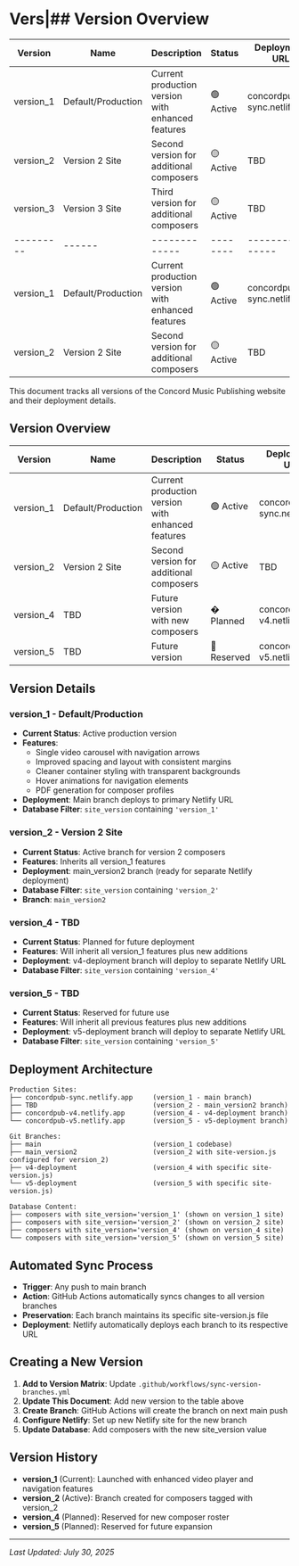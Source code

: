 # Vers|## Version Overview

| Version | Name | Description | Status | Deployment URL | Branch |
|---------|------|-------------|--------|----------------|---------|
| version_1 | Default/Production | Current production version with enhanced features | 🟢 Active | concordpub-sync.netlify.app | main |
| version_2 | Version 2 Site | Second version for additional composers | 🟡 Active | TBD | main_version2 |
| version_3 | Version 3 Site | Third version for additional composers | 🟡 Active | TBD | main_version3 | | Name | Description | Status | Deployment URL | Branch |
|---------|------|-------------|--------|----------------|---------|
| version_1 | Default/Production | Current production version with enhanced features | 🟢 Active | concordpub-sync.netlify.app | main |
| version_2 | Version 2 Site | Second version for additional composers | 🟡 Active | TBD | main_version2 |nagement

This document tracks all versions of the Concord Music Publishing website and their deployment details.

## Version Overview

| Version | Name | Description | Status | Deployment URL | Branch |
|---------|------|-------------|--------|----------------|---------|
| version_1 | Default/Production | Current production version with enhanced features | 🟢 Active | concordpub-sync.netlify.app | main |
| version_2 | Version 2 Site | Second version for additional composers | 🟡 Active | TBD | main_version2 |
| version_4 | TBD | Future version with new composers | � Planned | concordpub-v4.netlify.app | v4-deployment |
| version_5 | TBD | Future version | 🔴 Reserved | concordpub-v5.netlify.app | v5-deployment |

## Version Details

### version_1 - Default/Production
- **Current Status**: Active production version
- **Features**: 
  - Single video carousel with navigation arrows
  - Improved spacing and layout with consistent margins
  - Cleaner container styling with transparent backgrounds
  - Hover animations for navigation elements
  - PDF generation for composer profiles
- **Deployment**: Main branch deploys to primary Netlify URL
- **Database Filter**: `site_version` containing `'version_1'`

### version_2 - Version 2 Site
- **Current Status**: Active branch for version 2 composers
- **Features**: Inherits all version_1 features
- **Deployment**: main_version2 branch (ready for separate Netlify deployment)
- **Database Filter**: `site_version` containing `'version_2'`
- **Branch**: `main_version2`

### version_4 - TBD
- **Current Status**: Planned for future deployment
- **Features**: Will inherit all version_1 features plus new additions
- **Deployment**: v4-deployment branch will deploy to separate Netlify URL
- **Database Filter**: `site_version` containing `'version_4'`

### version_5 - TBD
- **Current Status**: Reserved for future use
- **Features**: Will inherit all previous features plus new additions
- **Deployment**: v5-deployment branch will deploy to separate Netlify URL
- **Database Filter**: `site_version` containing `'version_5'`

## Deployment Architecture

```
Production Sites:
├── concordpub-sync.netlify.app     (version_1 - main branch)
├── TBD                             (version_2 - main_version2 branch)
├── concordpub-v4.netlify.app       (version_4 - v4-deployment branch)
└── concordpub-v5.netlify.app       (version_5 - v5-deployment branch)

Git Branches:
├── main                            (version_1 codebase)
├── main_version2                   (version_2 with site-version.js configured for version_2)
├── v4-deployment                   (version_4 with specific site-version.js)
└── v5-deployment                   (version_5 with specific site-version.js)

Database Content:
├── composers with site_version='version_1' (shown on version_1 site)
├── composers with site_version='version_2' (shown on version_2 site)
├── composers with site_version='version_4' (shown on version_4 site)
└── composers with site_version='version_5' (shown on version_5 site)
```

## Automated Sync Process

- **Trigger**: Any push to main branch
- **Action**: GitHub Actions automatically syncs changes to all version branches
- **Preservation**: Each branch maintains its specific site-version.js file
- **Deployment**: Netlify automatically deploys each branch to its respective URL

## Creating a New Version

1. **Add to Version Matrix**: Update `.github/workflows/sync-version-branches.yml`
2. **Update This Document**: Add new version to the table above
3. **Create Branch**: GitHub Actions will create the branch on next main push
4. **Configure Netlify**: Set up new Netlify site for the new branch
5. **Update Database**: Add composers with the new site_version value

## Version History

- **version_1** (Current): Launched with enhanced video player and navigation features
- **version_2** (Active): Branch created for composers tagged with version_2
- **version_4** (Planned): Reserved for new composer roster
- **version_5** (Planned): Reserved for future expansion

---

*Last Updated: July 30, 2025*

